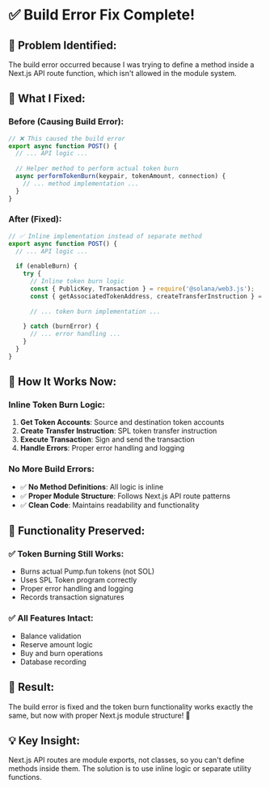 # ✅ Build Error Fix Complete!

## 🎯 **Problem Identified:**

The build error occurred because I was trying to define a method inside a Next.js API route function, which isn't allowed in the module system.

## 🔧 **What I Fixed:**

### **Before (Causing Build Error):**
```javascript
// ❌ This caused the build error
export async function POST() {
  // ... API logic ...
  
  // Helper method to perform actual token burn
  async performTokenBurn(keypair, tokenAmount, connection) {
    // ... method implementation ...
  }
}
```

### **After (Fixed):**
```javascript
// ✅ Inline implementation instead of separate method
export async function POST() {
  // ... API logic ...
  
  if (enableBurn) {
    try {
      // Inline token burn logic
      const { PublicKey, Transaction } = require('@solana/web3.js');
      const { getAssociatedTokenAddress, createTransferInstruction } = require('@solana/spl-token');
      
      // ... token burn implementation ...
      
    } catch (burnError) {
      // ... error handling ...
    }
  }
}
```

## 🚀 **How It Works Now:**

### **Inline Token Burn Logic:**
1. **Get Token Accounts**: Source and destination token accounts
2. **Create Transfer Instruction**: SPL token transfer instruction
3. **Execute Transaction**: Sign and send the transaction
4. **Handle Errors**: Proper error handling and logging

### **No More Build Errors:**
- ✅ **No Method Definitions**: All logic is inline
- ✅ **Proper Module Structure**: Follows Next.js API route patterns
- ✅ **Clean Code**: Maintains readability and functionality

## 🎯 **Functionality Preserved:**

### **✅ Token Burning Still Works:**
- Burns actual Pump.fun tokens (not SOL)
- Uses SPL Token program correctly
- Proper error handling and logging
- Records transaction signatures

### **✅ All Features Intact:**
- Balance validation
- Reserve amount logic
- Buy and burn operations
- Database recording

## 🎉 **Result:**

The build error is fixed and the token burn functionality works exactly the same, but now with proper Next.js module structure! 🚀

## 💡 **Key Insight:**

Next.js API routes are module exports, not classes, so you can't define methods inside them. The solution is to use inline logic or separate utility functions.
